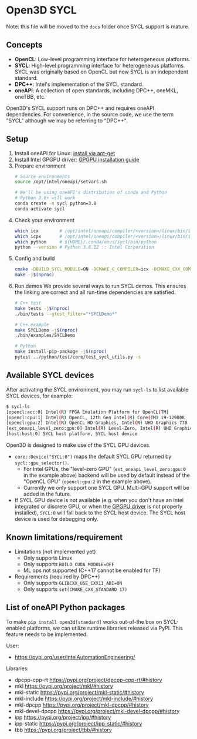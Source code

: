 # Open3D SYCL

Note: this file will be moved to the `docs` folder once SYCL support is mature.

## Concepts

- **OpenCL**: Low-level programming interface for heterogeneous platforms.
- **SYCL**: High-level programming interface for heterogeneous platforms. SYCL
  was originally based on OpenCL but now SYCL is an independent standard.
- **DPC++**: Intel's implementation of the SYCL standard.
- **oneAPI**: A collection of open standards, including DPC++, oneMKL, oneTBB, etc.

Open3D's SYCL support runs on DPC++ and requires oneAPI dependencies. For
convenience, in the source code, we use the term "SYCL" although we may be
referring to "DPC++".

## Setup

1. Install oneAPI for Linux: [install via apt-get](https://www.intel.com/content/www/us/en/develop/documentation/installation-guide-for-intel-oneapi-toolkits-linux/top/installation/install-using-package-managers/apt.html)
2. Install Intel GPGPU driver: [GPGPU installation guide](https://dgpu-docs.intel.com/installation-guides/index.html)
3. Prepare environment
   ```bash
   # Source environments
   source /opt/intel/oneapi/setvars.sh

   # We'll be using oneAPI's distribution of conda and Python
   # Python 3.6+ will work
   conda create -n sycl python=3.8
   conda activate sycl
   ```
4. Check your environment
   ```bash
   which icx        # /opt/intel/oneapi/compiler/<version>/linux/bin/icx
   which icpx       # /opt/intel/oneapi/compiler/<version>/linux/bin/icpx
   which python     # ${HOME}/.conda/envs/sycl/bin/python
   python --version # Python 3.8.12 :: Intel Corporation
   ```
5. Config and build
   ```bash
   cmake -DBUILD_SYCL_MODULE=ON -DCMAKE_C_COMPILER=icx -DCMAKE_CXX_COMPILER=icpx -DBUILD_UNIT_TESTS=ON ..
   make -j$(nproc)
   ```
6. Run demos
   We provide several ways to run SYCL demos. This ensures the linking are
   correct and all run-time dependencies are satisfied.
   ```bash
   # C++ test
   make tests -j$(nproc)
   ./bin/tests --gtest_filter="*SYCLDemo*"

   # C++ example
   make SYCLDemo -j$(nproc)
   ./bin/examples/SYCLDemo

   # Python
   make install-pip-package -j$(nproc)
   pytest ../python/test/core/test_sycl_utils.py -s
   ```

## Available SYCL devices

After activating the SYCL environment, you may run `sycl-ls` to list available
SYCL devices, for example:

```bash
$ sycl-ls
[opencl:acc:0] Intel(R) FPGA Emulation Platform for OpenCL(TM)
[opencl:cpu:1] Intel(R) OpenCL, 12th Gen Intel(R) Core(TM) i9-12900K
[opencl:gpu:2] Intel(R) OpenCL HD Graphics, Intel(R) UHD Graphics 770
[ext_oneapi_level_zero:gpu:0] Intel(R) Level-Zero, Intel(R) UHD Graphics 770
[host:host:0] SYCL host platform, SYCL host device
```

Open3D is designed to make use of the SYCL GPU devices.
- `core::Device("SYCL:0")` maps the default SYCL GPU returned by
  `sycl::gpu_selector()`.
  - For Intel GPUs, the "level-zero GPU" (`ext_oneapi_level_zero:gpu:0` in the
    example above) backend will be used by default instead of the "OpenCL GPU"
    (`opencl:gpu:2` in the example above).
  - Currently we only support one SYCL GPU. Multi-GPU support will be added in
    the future.
- If SYCL GPU device is not available (e.g. when you don't have an Intel
  integrated or discrete GPU, or when the
  [GPGPU driver]((https://dgpu-docs.intel.com/installation-guides/index.html))
  is not properly installed), `SYCL:0` will fall back to the SYCL host device.
  The SYCL host device is used for debugging only.

## Known limitations/requirement

- Limitations (not implemented yet)
  - Only supports Linux
  - Only supports `BUILD_CUDA_MODULE=OFF`
  - ML ops not supported (C++17 cannot be enabled for TF)
- Requirements (required by DPC++)
  - Only supports `GLIBCXX_USE_CXX11_ABI=ON`
  - Only supports `set(CMAKE_CXX_STANDARD 17)`


## List of oneAPI Python packages

To make `pip install open3d[standard]` works out-of-the box on SYCL-enabled platforms,
we can utilize runtime libraries released via PyPI. This feature needs to be
implemented.

User:
- https://pypi.org/user/IntelAutomationEngineering/

Libraries:
- dpcpp-cpp-rt     https://pypi.org/project/dpcpp-cpp-rt/#history
- mkl              https://pypi.org/project/mkl/#history
- mkl-static       https://pypi.org/project/mkl-static/#history
- mkl-include      https://pypi.org/project/mkl-include/#history
- mkl-dpcpp        https://pypi.org/project/mkl-dpcpp/#history
- mkl-devel-dpcpp  https://pypi.org/project/mkl-devel-dpcpp/#history
- ipp              https://pypi.org/project/ipp/#history
- ipp-static       https://pypi.org/project/ipp-static/#history
- tbb              https://pypi.org/project/tbb/#history
